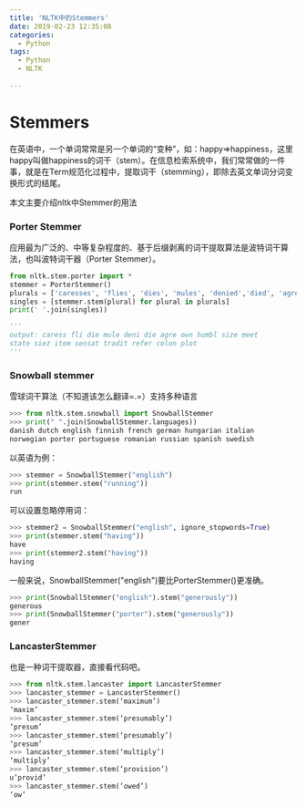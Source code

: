 ```yaml
---
title: 'NLTK中的Stemmers'
date: 2019-02-23 12:35:08
categories: 
  - Python
tags:
  - Python
  - NLTK
 
---
```

# Stemmers

在英语中，一个单词常常是另一个单词的“变种”，如：happy=>happiness，这里happy叫做happiness的词干（stem）。在信息检索系统中，我们常常做的一件事，就是在Term规范化过程中，提取词干（stemming），即除去英文单词分词变换形式的结尾。
<!-- more --> 

本文主要介绍nltk中Stemmer的用法

### Porter Stemmer
应用最为广泛的、中等复杂程度的、基于后缀剥离的词干提取算法是波特词干算法，也叫波特词干器（Porter Stemmer）。  

```python
from nltk.stem.porter import *
stemmer = PorterStemmer()
plurals = ['caresses', 'flies', 'dies', 'mules', 'denied','died', 'agreed', 'owned', 'humbled', 'sized','meeting', 'stating', 'siezing', 'itemization','sensational', 'traditional', 'reference', 'colonizer','plotted']
singles = [stemmer.stem(plural) for plural in plurals]
print(' '.join(singles))

'''
output: caress fli die mule deni die agre own humbl size meet
state siez item sensat tradit refer colon plot
'''
```
### Snowball stemmer
雪球词干算法（不知道该怎么翻译=.=）支持多种语言
```python
>>> from nltk.stem.snowball import SnowballStemmer
>>> print(" ".join(SnowballStemmer.languages))
danish dutch english finnish french german hungarian italian
norwegian porter portuguese romanian russian spanish swedish
```
以英语为例：
```python
>>> stemmer = SnowballStemmer("english")
>>> print(stemmer.stem("running"))
run
```
可以设置忽略停用词：
```python
>>> stemmer2 = SnowballStemmer("english", ignore_stopwords=True)
>>> print(stemmer.stem("having"))
have
>>> print(stemmer2.stem("having"))
having
```
一般来说，SnowballStemmer("english")要比PorterStemmer()更准确。
```python
>>> print(SnowballStemmer("english").stem("generously"))
generous
>>> print(SnowballStemmer("porter").stem("generously"))
gener
```

### LancasterStemmer
也是一种词干提取器，直接看代码吧。
```python
>>> from nltk.stem.lancaster import LancasterStemmer
>>> lancaster_stemmer = LancasterStemmer()
>>> lancaster_stemmer.stem(‘maximum’)
‘maxim’
>>> lancaster_stemmer.stem(‘presumably’)
‘presum’
>>> lancaster_stemmer.stem(‘presumably’)
‘presum’
>>> lancaster_stemmer.stem(‘multiply’)
‘multiply’
>>> lancaster_stemmer.stem(‘provision’)
u’provid’
>>> lancaster_stemmer.stem(‘owed’)
‘ow’
```